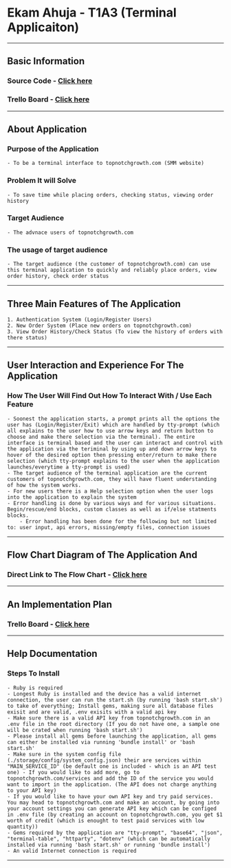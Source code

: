 # Ekam Ahuja - T1A3 (Terminal Applicaiton)

---
## Basic Information
### Source Code - [Click here](https://terminal-application.ekam.dev/sourcecode)

### Trello Board - [Click here](https://terminal-application.ekam.dev/trelloboard)
---
## About Application

### Purpose of the Application
    - To be a terminal interface to topnotchgrowth.com (SMM website)
### Problem It will Solve
    - To save time while placing orders, checking status, viewing order history
### Target Audience
    - The advnace users of topnotchgrowth.com
### The usage of target audience
    - The target audience (the customer of topnotchgrowth.com) can use this terminal application to quickly and reliably place orders, view order history, check order status
---
## Three Main Features of The Application
    1. Authentication System (Login/Register Users)
    2. New Order System (Place new orders on topnotchgrowth.com)
    3. View Order History/Check Status (To view the history of orders with there status)
---
## User Interaction and Experience For The Application

### How The User Will Find Out How To Interact With / Use Each Feature
    - Soonest the application starts, a prompt prints all the options the user has (Login/Register/Exit) which are handled by tty-prompt (which all explains to the user how to use arrow keys and return button to choose and make there selection via the terminal). The entire interface is terminal based and the user can interact and control with the application via the teriminal by using up and down arrow keys to hover of the desired option then pressing enter/return to make there selection (which tty-prompt explains to the user when the application launches/everytime a tty-prompt is used)
    - The target audience of the terminal application are the current customers of topnotchgrowth.com, they will have fluent understanding of how the system works.
    - For new users there is a Help selection option when the user logs into the application to explain the system
    - Error handling is done by various ways and for various situations. Begin/rescue/end blocks, custom classes as well as if/else statments blocks.
        - Error handling has been done for the following but not limited to: user input, api errors, missing/empty files, connection issues        
---
## Flow Chart Diagram of The Application And

### Direct Link to The Flow Chart - [Click here](https://terminal-application.ekam.dev/flowchart)

---
## An Implementation Plan
### Trello Board - [Click here](https://terminal-application.ekam.dev/trelloboard)
---
## Help Documentation

### Steps To Install
    - Ruby is required
    - Longest Ruby is installed and the device has a valid internet connection, the user can run the start.sh (by running 'bash start.sh') to take of everything; Install gems, making sure all database files exisit and are valid, .env exisits with a valid api key
    - Make sure there is a valid API key from topnotchgrowth.com in an .env file in the root directory (If you do not have one, a sample one will be crated when running 'bash start.sh')
    - Please install all gems before launching the application, all gems can either be installed via running 'bundle install' or 'bash start.sh'
    - Make sure in the system config file (./storage/config/system_config.json) their are services within "MAIN_SERVICE_ID" (be default one is included - which is an API test one) - If you would like to add more, go to topnotchgrowth.com/services and add the ID of the service you would want to import in the application. (The API does not charge anything to your API key)
    - If you would like to have your own API key and try paid services. You may head to topnotchgrowth.com and make an account, by going into your account settings you can generate API key which can be configed in .env file (by creating an account on topnotchgrowth.com, you get $1 worth of credit (which is enought to test paid services with low quantity))
    - Gems required by the application are "tty-prompt", "base64", "json", "terminal-table", "httparty", "dotenv" (which can be automatically installed via running 'bash start.sh' or running 'bundle install')
    - An valid Internet connection is required
---
